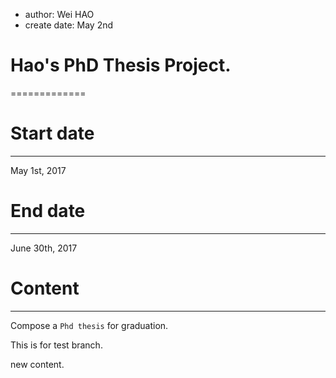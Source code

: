 * author: Wei HAO
* create date: May 2nd
# Hao's PhD Thesis Project.
=============
# Start date
--------------------
May 1st, 2017

# End date
-------------
June 30th, 2017

# Content
---------------
Compose a `Phd thesis` for graduation.

This is for test branch.

new content.